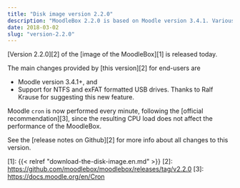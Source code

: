 ```yaml
---
title: "Disk image version 2.2.0"
description: "MoodleBox 2.2.0 is based on Moodle version 3.4.1. Various improvements have also been made."
date: 2018-03-02
slug: "version-2.2.0"
---
```


[Version 2.2.0][2] of the [image of the MoodleBox][1] is released today.

The main changes provided by [this version][2] for end-users are
- Moodle version 3.4.1+, and
- Support for NTFS and exFAT formatted USB drives. Thanks to Ralf Krause for suggesting this new feature.

Moodle `cron` is now performed every minute, following the [official recommendation][3], since the resulting CPU load does not affect the performance of the MoodleBox.

See the [release notes on Github][2] for more info about all changes to this version.

 [1]: {{< relref "download-the-disk-image.en.md" >}}
 [2]: https://github.com/moodlebox/moodlebox/releases/tag/v2.2.0
 [3]: https://docs.moodle.org/en/Cron
